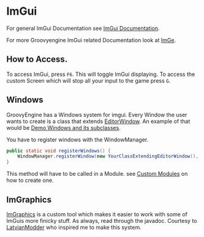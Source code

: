 # ImGui

For general ImGui Documentation see [ImGui Documentation](https://github.com/ocornut/imgui/wiki).

For more Groovyengine ImGui related Documentation look at 
[ImGe](..html/classio_1_1github_1_1luckymcdev_1_1groovyengine_1_1core_1_1client_1_1imgui_1_1_im_ge.html).

## How to Access.
To access ImGui, press `F6`. This will toggle ImGui displaying.
To access the custom Screen which will stop all your input to the game press `G`.

## Windows

GroovyEngine has a Windows system for imgui.
Every Window the user wants to create is a class that extends 
[EditorWindow](../html/classio_1_1github_1_1luckymcdev_1_1groovyengine_1_1core_1_1client_1_1editor_1_1core_1_1window_1_1_editor_window.html).
An example of that would be 
[Demo Windows and its subclasses](../html/classio_1_1github_1_1luckymcdev_1_1groovyengine_1_1core_1_1client_1_1editor_1_1windows_1_1_demo_windows.html).

You have to register windows with the WindowManager.

```java
public static void registerWindows() {
    WindowManager.registerWindow(new YourClassExtendingEditorWindow(), "category");
}
```
This method will have to be called in a Module. see [Custom Modules](Modules.md) on how to create one.

## ImGraphics

[ImGraphics](../html/classio_1_1github_1_1luckymcdev_1_1groovyengine_1_1core_1_1client_1_1imgui_1_1styles_1_1_im_graphics.html)
is a custom tool which makes it easier to work with some of ImGuis more finicky stuff. As always, read through the javadoc.
Courtesy to [LatvianModder](https://github.com/LatvianModder) who inspired me to make this system.

## 